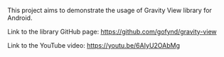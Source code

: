 This project aims to demonstrate the usage of Gravity View library for Android. 

Link to the library GitHub page: https://github.com/gofynd/gravity-view

Link to the YouTube video: https://youtu.be/6AIyU2OAbMg

